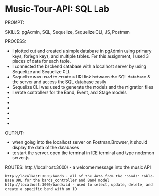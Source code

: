 # Music-Tour-API: SQL Lab

PROMPT:

SKILLS: pgAdmin, SQL, Sequelize, Sequelize CLI, JS, Postman

PROCESS:
- I plotted out and created a simple database in pgAdmin using primary keys, foriegn keys, and multiple tables. For this assignment, I used 3 pieces of data for each table.
- I connected the backend database with a localhost server by using Sequelize and Sequelize CLI.
- Sequelize was used to create a URI link between the SQL database & the server and access the SQL database easily
- Sequelize CLI was used to generate the models and the migration files
- I wrote controllers for the Band, Event, and Stage models
-
-
-
-
-
-

OUTPUT:
- when going into the localhost server on Postman/Browser, it should display the data of the databases
- to start the server, open the terminal in IDE terminal and type nodemon server.js

ROUTES:
    http://localhost:3000/ - a welcome message into the music API

    http://localhost:3000/bands - all of the data from the "bands" table. Base URL for the bands_controller and Band model
    http://localhost:3000/bands:id - used to select, update, delete, and create a specific band with an ID

    